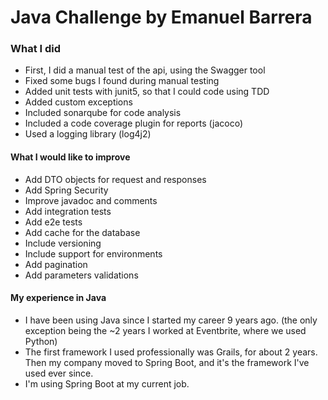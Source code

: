 # Java Challenge by Emanuel Barrera

### What I did

- First, I did a manual test of the api, using the Swagger tool
- Fixed some bugs I found during manual testing
- Added unit tests with junit5, so that I could code using TDD
- Added custom exceptions
- Included sonarqube for code analysis
- Included a code coverage plugin for reports (jacoco)
- Used a logging library (log4j2)

#### What I would like to improve

- Add DTO objects for request and responses
- Add Spring Security
- Improve javadoc and comments
- Add integration tests
- Add e2e tests
- Add cache for the database
- Include versioning
- Include support for environments
- Add pagination
- Add parameters validations

#### My experience in Java

- I have been using Java since I started my career 9 years ago. (the only exception being the ~2 years I worked at Eventbrite, where we used Python)
- The first framework I used professionally was Grails, for about 2 years. Then my company moved to Spring Boot, and it's the framework I've used ever since.
- I'm using Spring Boot at my current job.
